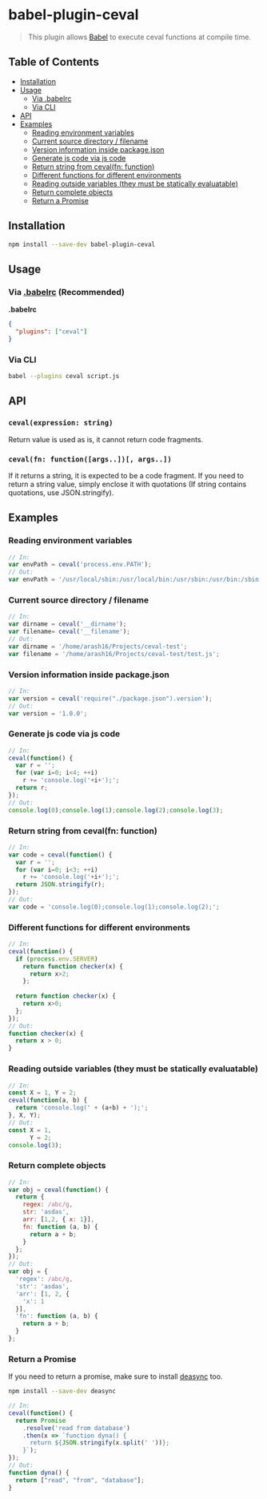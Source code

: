 # babel-plugin-ceval

> This plugin allows [Babel](https://babeljs.io) to execute ceval functions at compile time.

## Table of Contents
- [Installation](#toc-install)
- [Usage](#toc-usage)
  - [Via .babelrc](#toc-babelrc)
  - [Via CLI](#toc-cli)
- [API](#toc-api)
- [Examples](#toc-examples)
  - [Reading environment variables](#toc-ex1)
  - [Current source directory / filename](#toc-ex2)
  - [Version information inside package.json](#toc-ex3)
  - [Generate js code via js code](#toc-ex4)
  - [Return string from ceval(fn: function)](#toc-ex5)
  - [Different functions for different environments](#toc-ex6)
  - [Reading outside variables (they must be statically evaluatable)](#toc-ex7)
  - [Return complete objects](#toc-ex8)
  - [Return a Promise](#toc-ex9)


## <a id="toc-install"></a>Installation

```sh
npm install --save-dev babel-plugin-ceval
```

## <a id="toc-usage"></a>Usage

### <a id="toc-babelrc"></a>Via [.babelrc](http://babeljs.io/docs/usage/babelrc/) (Recommended)

**.babelrc**

```json
{
  "plugins": ["ceval"]
}
```

### <a id="toc-cli"></a>Via CLI

```sh
babel --plugins ceval script.js
```

## <a id="toc-api"></a>API

### `ceval(expression: string)`

Return value is used as is, it cannot return code fragments.

### `ceval(fn: function([args..])[, args..])`

If it returns a string, it is expected to be a code fragment. If you need to return
a string value, simply enclose it with quotations (If string contains quotations, use JSON.stringify).

## <a id="toc-examples"></a>Examples

### <a id="toc-ex1"></a>Reading environment variables

```javascript
// In:
var envPath = ceval('process.env.PATH');
// Out:
var envPath = '/usr/local/sbin:/usr/local/bin:/usr/sbin:/usr/bin:/sbin:/bin:/usr/games:/usr/local/games';
```

### <a id="toc-ex2"></a>Current source directory / filename

```javascript
// In:
var dirname = ceval('__dirname');
var filename= ceval('__filename');
// Out:
var dirname = '/home/arash16/Projects/ceval-test';
var filename = '/home/arash16/Projects/ceval-test/test.js';
```

### <a id="toc-ex3"></a>Version information inside package.json

```javascript
// In:
var version = ceval('require("./package.json").version');
// Out:
var version = '1.0.0';
```

### <a id="toc-ex4"></a>Generate js code via js code

```javascript
// In:
ceval(function() {
  var r = '';
  for (var i=0; i<4; ++i)
    r += 'console.log('+i+');';
  return r;
});
// Out:
console.log(0);console.log(1);console.log(2);console.log(3);
```

### <a id="toc-ex5"></a>Return string from ceval(fn: function)

```javascript
// In:
var code = ceval(function() {
  var r = '';
  for (var i=0; i<3; ++i)
    r += 'console.log('+i+');';
  return JSON.stringify(r);
});
// Out:
var code = 'console.log(0);console.log(1);console.log(2);';
```

### <a id="toc-ex6"></a>Different functions for different environments

```javascript
// In:
ceval(function() {
  if (process.env.SERVER)
    return function checker(x) { 
      return x>2; 
    };
  
  return function checker(x) { 
    return x>0; 
  };
});
// Out:
function checker(x) {
  return x > 0;
}
```

### <a id="toc-ex7"></a>Reading outside variables (they must be statically evaluatable)

```javascript
// In:
const X = 1, Y = 2;
ceval(function(a, b) {
  return 'console.log(' + (a+b) + ');';
}, X, Y);
// Out:
const X = 1,
      Y = 2;
console.log(3);
```

### <a id="toc-ex8"></a>Return complete objects

```javascript
// In:
var obj = ceval(function() {
  return {
    regex: /abc/g,
    str: 'asdas',
    arr: [1,2, { x: 1}],
    fn: function (a, b) {
      return a + b;
    }
  };
});
// Out:
var obj = {
  'regex': /abc/g,
  'str': 'asdas',
  'arr': [1, 2, {
    'x': 1
  }],
  'fn': function (a, b) {
    return a + b;
  }
};
```

### <a id="toc-ex9"></a>Return a Promise

If you need to return a promise, make sure to install [deasync](https://github.com/abbr/deasync) too.

```sh
npm install --save-dev deasync
```

```javascript
// In:
ceval(function() {
  return Promise
    .resolve('read from database')
    .then(x => `function dyna() {
      return ${JSON.stringify(x.split(' '))};
    }`);
});
// Out:
function dyna() {
  return ["read", "from", "database"];
}
```
